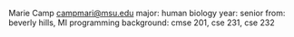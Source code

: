 Marie Camp
campmari@msu.edu
major: human biology
year: senior
from: beverly hills, MI
programming background: cmse 201, cse 231, cse 232
